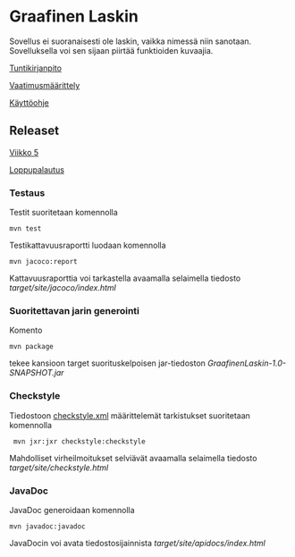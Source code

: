 # Graafinen Laskin

Sovellus ei suoranaisesti ole laskin, vaikka nimessä niin sanotaan. Sovelluksella voi sen sijaan piirtää funktioiden kuvaajia.

[Tuntikirjanpito](/Graafinen%20laskin/dokumentaatio/tuntikirjanpito.md)

[Vaatimusmäärittely](/Graafinen%20laskin/dokumentaatio/vaatimusmaarittely.md)

[Käyttöohje](/Graafinen%20laskin/dokumentaatio/kayttoohje.md)

## Releaset

[Viikko 5](https://github.com/Mikaelpa/ot-harjoitustyo/releases/tag/Viikko5Beta)

[Loppupalautus](https://github.com/Mikaelpa/ot-harjoitustyo/releases/tag/Viikko7)

### Testaus

Testit suoritetaan komennolla

```
mvn test
```

Testikattavuusraportti luodaan komennolla

```
mvn jacoco:report
```

Kattavuusraporttia voi tarkastella avaamalla selaimella tiedosto _target/site/jacoco/index.html_


### Suoritettavan jarin generointi

Komento

```
mvn package
```

tekee kansioon target suorituskelpoisen jar-tiedoston _GraafinenLaskin-1.0-SNAPSHOT.jar_


### Checkstyle

Tiedostoon [checkstyle.xml](/Graafinen%20laskin/GraafinenLaskin/checkstyle.xml) määrittelemät tarkistukset suoritetaan komennolla

```
 mvn jxr:jxr checkstyle:checkstyle
```

Mahdolliset virheilmoitukset selviävät avaamalla selaimella tiedosto _target/site/checkstyle.html_

### JavaDoc

JavaDoc generoidaan komennolla

```
mvn javadoc:javadoc
```

JavaDocin voi avata tiedostosijainnista _target/site/apidocs/index.html_

